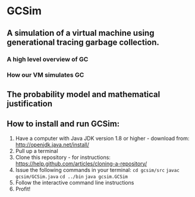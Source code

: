 # GCSim

## A simulation of a virtual machine using generational tracing garbage collection.

### A high level overview of GC

### How our VM simulates GC

## The probability model and mathematical justification

## How to install and run GCSim:
1. Have a computer with Java JDK version 1.8 or higher - download from: http://openjdk.java.net/install/
2. Pull up a terminal
3. Clone this repository - for instructions: https://help.github.com/articles/cloning-a-repository/
4. Issue the following commands in your terminal:
  `cd gcsim/src`
  `javac gcsim/GCSim.java`
  `cd ../bin`
  `java gcsim.GCSim`
5. Follow the interactive command line instructions
6. Profit!
